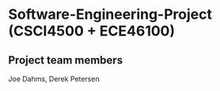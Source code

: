 # Software-Engineering-Project (CSCI4500 + ECE46100)

## Project team members

Joe Dahms,
Derek Petersen
